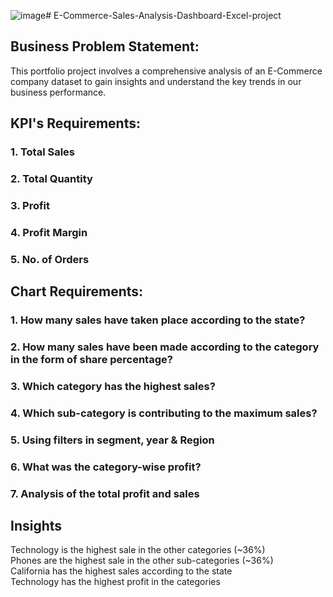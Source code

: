 ![image](https://github.com/ParulBansal19/E-Commerce-Sales-Analysis-Dashboard-Excel-project/assets/144795250/76707da7-fe00-45e4-a4ba-f76ac4b9cfa6)# E-Commerce-Sales-Analysis-Dashboard-Excel-project
## Business Problem Statement:

This portfolio project involves a comprehensive analysis of an E-Commerce company dataset to gain insights and understand the key trends in our business performance.

## KPI's Requirements:

### 1. Total Sales
### 2. Total Quantity
### 3. Profit
### 4. Profit Margin
### 5. No. of Orders

## Chart Requirements:

### 1. How many sales have taken place according to the state?

### 2. How many sales have been made according to the category in the form of share percentage?

### 3. Which category has the highest sales?

### 4. Which sub-category is contributing to the maximum sales?

### 5. Using filters in segment, year & Region

### 6. What was the category-wise profit?

### 7. Analysis of the total profit and sales

## Insights

Technology is the highest sale in the other categories (~36%)													
Phones are the highest sale in the other sub-categories (~36%)													
California has the highest sales according to the state													
Technology has the highest profit in the categories	
